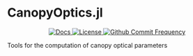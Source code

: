 # CanopyOptics.jl
<p align="center">
  
  <a href="https://RemoteSensingTools.github.io/CanopyOptics.jl/dev/">
    <img src="https://img.shields.io/badge/docs-latest-blue.svg"
         alt="Docs">
  </a>
  <a href="https://github.com/RemoteSensingTools/CanopyOptics.jl/blob/master/LICENSE">
    <img src="https://img.shields.io/github/license/RemoteSensingTools/CanopyOptics.jl"
         alt="License">
  </a>
  <a href="https://github.com/RemoteSensingTools/vSmartMOM.jl/commits/master">
    <img src="https://img.shields.io/github/commit-activity/y/RemoteSensingTools/CanopyOptics.jl"
         alt="Github Commit Frequency">
  </a>
</p>

Tools for the computation of canopy optical parameters
